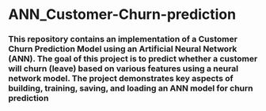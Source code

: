 # ANN_Customer-Churn-prediction

### This repository contains an implementation of a Customer Churn Prediction Model using an Artificial Neural Network (ANN). The goal of this project is to predict whether a customer will churn (leave) based on various features using a neural network model. The project demonstrates key aspects of building, training, saving, and loading an ANN model for churn prediction

